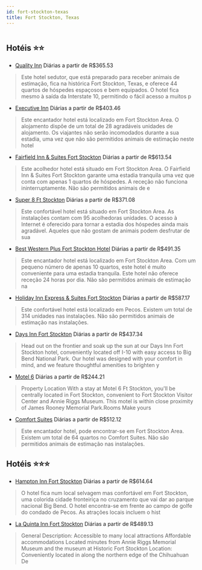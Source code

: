 ```yaml
---
id: fort-stockton-texas
title: Fort Stockton, Texas
---
```


<center><img src="http://photos.hotelbeds.com/giata/12/129637/129637a_hb_a_052.jpg" alt="" /></center>


## Hotéis ⭐️⭐️

-    [Quality Inn](https://www.hurb.com/aud/https://www.hurb.com/hoteis/fort-stockton/quality-inn-JNP-JP810713?cmp=18055) Diárias a partir de R$365.53
   > Este hotel sedutor, que está preparado para receber animais de estimação, fica na histórica Fort Stockton, Texas, e oferece 44 quartos de hóspedes espaçosos e bem equipados. O hotel fica mesmo à saída da Interstate 10, permitindo o fácil acesso a muitos p
-    [Executive Inn](https://www.hurb.com/aud/https://www.hurb.com/hoteis/fort-stockton/executive-inn-JNP-JP197163?cmp=18055) Diárias a partir de R$403.46
   > Este encantador hotel está localizado em Fort Stockton Area. O alojamento dispõe de um total de 28 agradáveis unidades de alojamento. Os viajantes não serão incomodados durante a sua estadia, uma vez que não são permitidos animais de estimação neste hotel
-    [Fairfield Inn & Suites Fort Stockton](https://www.hurb.com/aud/https://www.hurb.com/hoteis/fort-stockton/fairfield-inn-suites-fort-stockton-JNP-JP829371?cmp=18055) Diárias a partir de R$613.54
   > Este acolhedor hotel está situado em Fort Stockton Area. O Fairfield Inn &amp; Suites Fort Stockton garante uma estadia tranquila uma vez que conta com apenas 1 quartos de hóspedes. A receção não funciona ininterruptamente. Não são permitidos animais de e
-    [Super 8 Ft Stockton](https://www.hurb.com/aud/https://www.hurb.com/hoteis/fort-stockton/super-8-ft-stockton-JNP-JP851375?cmp=18055) Diárias a partir de R$371.08
   > Este confortável hotel está situado em Fort Stockton Area. As instalações contam com 95 acolhedoras unidades. O acesso à Internet é oferecido para tornar a estadia dos hóspedes ainda mais agradável. Aqueles que não gostam de animais podem desfrutar de sua
-    [Best Western Plus Fort Stockton Hotel](https://www.hurb.com/aud/https://www.hurb.com/hoteis/fort-stockton/best-western-plus-fort-stockton-hotel-JNP-JP107868?cmp=18055) Diárias a partir de R$491.35
   > Este encantador hotel está localizado em Fort Stockton Area. Com um pequeno número de apenas 10 quartos, este hotel é muito conveniente para uma estadia tranquila. Este hotel não oferece receção 24 horas por dia. Não são permitidos animais de estimação na
-    [Holiday Inn Express & Suites Fort Stockton](https://www.hurb.com/aud/https://www.hurb.com/hoteis/fort-stockton/holiday-inn-express-suites-fort-stockton-JNP-JP291192?cmp=18055) Diárias a partir de R$587.17
   > Este confortável hotel está localizado em Pecos. Existem um total de 314 unidades nas instalações. Não são permitidos animais de estimação nas instalações. 
-    [Days Inn Fort Stockton](https://www.hurb.com/aud/https://www.hurb.com/hoteis/fort-stockton/days-inn-fort-stockton-JNP-JP247192?cmp=18055) Diárias a partir de R$437.34
   > Head out on the frontier and soak up the sun at our Days Inn Fort Stockton hotel, conveniently located off I-10 with easy access to Big Bend National Park. Our hotel was designed with your comfort in mind, and we feature thoughtful amenities to brighten y
-    [Motel 6](https://www.hurb.com/aud/https://www.hurb.com/hoteis/fort-stockton/motel-6-JNP-JP413156?cmp=18055) Diárias a partir de R$244.21
   > Property Location With a stay at Motel 6 Ft Stockton, you&apos;ll be centrally located in Fort Stockton, convenient to Fort Stockton Visitor Center and Annie Riggs Museum. This motel is within close proximity of James Rooney Memorial Park.Rooms Make yours
-    [Comfort Suites](https://www.hurb.com/aud/https://www.hurb.com/hoteis/fort-stockton/comfort-suites-JNP-JP247195?cmp=18055) Diárias a partir de R$512.12
   > Este encantador hotel, pode encontrar-se em Fort Stockton Area. Existem um total de 64 quartos no Comfort Suites. Não são permitidos animais de estimação nas instalações. 

## Hotéis ⭐️⭐️⭐️

-    [Hampton Inn Fort Stockton](https://www.hurb.com/aud/https://www.hurb.com/hoteis/fort-stockton/hampton-inn-fort-stockton-JNP-JP021680?cmp=18055) Diárias a partir de R$614.64
   > O hotel fica num local selvagem mas confortável em Fort Stockton, uma colorida cidade fronteiriça no cruzamento que vai dar ao parque nacional Big Bend. O hotel encontra-se em frente ao campo de golfe do condado de Pecos. As atrações locais incluem o hist
-    [La Quinta Inn Fort Stockton](https://www.hurb.com/aud/https://www.hurb.com/hoteis/fort-stockton/la-quinta-inn-fort-stockton-JNP-JP274405?cmp=18055) Diárias a partir de R$489.13
   > General Description: Accessible to many local attractions  Affordable accommodations  Located minutes from  Annie Riggs Memorial Museum and the museum at Historic Fort Stockton Location: Conveniently located in along the northern edge of the Chihuahuan De
